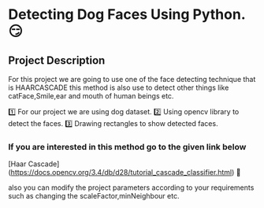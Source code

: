 # Detecting Dog Faces Using Python. 😏

## Project Description 
For this project we are going to use one of the face detecting technique that is HAARCASCADE
this method is also use to detect other things like catFace,Smile,ear and mouth of human beings etc.

1️⃣ For our project we are using dog dataset.
2️⃣ Using opencv library to detect the faces.
3️⃣ Drawing rectangles to show detected faces.

### If you are interested in this method go to the given link below

[Haar Cascade] (https://docs.opencv.org/3.4/db/d28/tutorial_cascade_classifier.html) 🔑

also you can modify the project parameters according to your requirements such as changing the
scaleFactor,minNeighbour etc.

